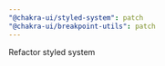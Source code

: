 ```yaml
---
"@chakra-ui/styled-system": patch
"@chakra-ui/breakpoint-utils": patch
---
```


Refactor styled system
